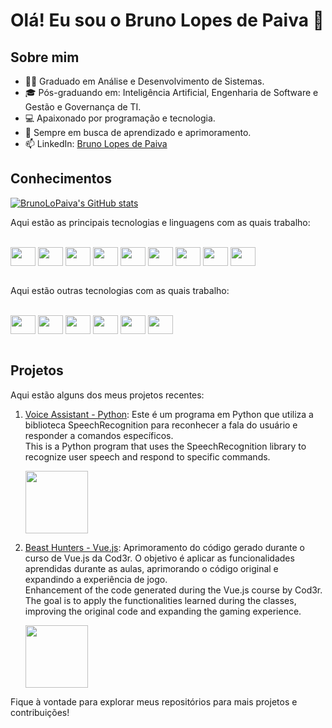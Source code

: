 # Olá! Eu sou o Bruno Lopes de Paiva 👋

## Sobre mim
- 👨‍🎓 Graduado em Análise e Desenvolvimento de Sistemas.
- 🎓 Pós-graduando em: Inteligência Artificial, Engenharia de Software e Gestão e Governança de TI.
- 💻 Apaixonado por programação e tecnologia.
- 🌱 Sempre em busca de aprendizado e aprimoramento.
- 📫 LinkedIn: [Bruno Lopes de Paiva](https://www.linkedin.com/in/bruno-lopes-de-paiva-a35ab4198/)

## Conhecimentos
[![BrunoLoPaiva's GitHub stats](https://github-readme-stats.vercel.app/api/top-langs/?username=BrunoLoPaiva&exclude_repo=&hide=&langs_count=10&layout=compact)](https://github.com/anuraghazra/github-readme-stats)

Aqui estão as principais tecnologias e linguagens com as quais trabalho:
<div style="display: inline_block"><br>
  <img align="center" height="30" width="40" src="https://cdn.jsdelivr.net/gh/devicons/devicon/icons/html5/html5-original.svg">
  <img align="center" height="30" width="40" src="https://cdn.jsdelivr.net/gh/devicons/devicon/icons/css3/css3-original.svg">
  <img align="center" height="30" width="40" src="https://cdn.jsdelivr.net/gh/devicons/devicon/icons/javascript/javascript-original.svg"> 
  <img align="center" height="30" width="40" src="https://cdn.jsdelivr.net/gh/devicons/devicon/icons/java/java-original.svg"> 
  <img align="center" height="30" width="40" src="https://cdn.jsdelivr.net/gh/devicons/devicon/icons/csharp/csharp-original.svg">
  <img align="center" height="30" width="40" src="https://cdn.jsdelivr.net/gh/devicons/devicon/icons/nodejs/nodejs-original.svg">
  <img align="center" height="30" width="40" src="https://cdn.jsdelivr.net/gh/devicons/devicon/icons/vuejs/vuejs-original.svg">
  <img align="center" height="30" width="40" src="https://cdn.jsdelivr.net/gh/devicons/devicon/icons/flutter/flutter-original.svg">
  <img align="center" height="30" width="40" src="https://cdn.jsdelivr.net/gh/devicons/devicon/icons/firebase/firebase-plain.svg">

</div>

<br>

Aqui estão outras tecnologias com as quais trabalho:
<div style="display: inline_block"><br>
  <img align="center" height="30" width="40" src="https://cdn.jsdelivr.net/gh/devicons/devicon/icons/php/php-original.svg">
  <img align="center" height="30" width="40" src="https://cdn.jsdelivr.net/gh/devicons/devicon/icons/python/python-original.svg">
  <img align="center" height="30" width="40" src="https://cdn.jsdelivr.net/gh/devicons/devicon/icons/c/c-original.svg">
  <img align="center" height="30" width="40" src="https://cdn.jsdelivr.net/gh/devicons/devicon/icons/cplusplus/cplusplus-original.svg">
  <img align="center" height="30" width="40" src="https://cdn.jsdelivr.net/gh/devicons/devicon/icons/microsoftsqlserver/microsoftsqlserver-plain.svg">
  <img align="center" height="30" width="40" src="https://cdn.jsdelivr.net/gh/devicons/devicon/icons/mongodb/mongodb-original.svg">
</div>
<br>



## Projetos

Aqui estão alguns dos meus projetos recentes:

1. [Voice Assistant - Python](https://github.com/BrunoLoPaiva/VoiceAssistant):
   Este é um programa em Python que utiliza a biblioteca SpeechRecognition para reconhecer a fala do usuário e responder a comandos específicos.<br> 
   This is a Python program that uses the SpeechRecognition library to recognize user speech and respond to specific commands.

   <p align="left">
     <img height="100" src="https://i.pinimg.com/originals/92/99/40/929940c7800ad3868b0e7828d53073a7.gif">
   </p>
   
2. [Beast Hunters - Vue.js](https://brunolopaiva.github.io/Monsters/):
   Aprimoramento do código gerado durante o curso de Vue.js da Cod3r. O objetivo é aplicar as funcionalidades aprendidas durante as aulas, aprimorando o código original e expandindo a experiência de jogo.<br> 
   Enhancement of the code generated during the Vue.js course by Cod3r. The goal is to apply the functionalities learned during the classes, improving the original code and expanding the gaming experience.<br>
   
   <p align="left">
     <img height="100" src="https://media.tenor.com/3MuX4AU08SMAAAAC/cthulhu-illithids.gif">
   </p>
   

Fique à vontade para explorar meus repositórios para mais projetos e contribuições!
